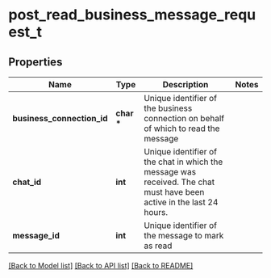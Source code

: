 # post_read_business_message_request_t

## Properties
Name | Type | Description | Notes
------------ | ------------- | ------------- | -------------
**business_connection_id** | **char \*** | Unique identifier of the business connection on behalf of which to read the message | 
**chat_id** | **int** | Unique identifier of the chat in which the message was received. The chat must have been active in the last 24 hours. | 
**message_id** | **int** | Unique identifier of the message to mark as read | 

[[Back to Model list]](../README.md#documentation-for-models) [[Back to API list]](../README.md#documentation-for-api-endpoints) [[Back to README]](../README.md)


